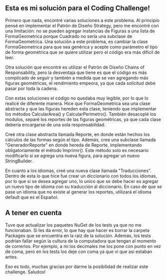 ## Esta es mi solución para el Coding Challenge!

Primero que nada, encontré varias soluciones a este problema. Al principio pensé en implementar el Patrón de Diseño Strategy, pero me encontré con una limitación: no se pueden agregar instancias de Figuras a una lista de FormaGeometrica porque Cuadrado no sería una subclase de FormaGeometrica.
Una solución a este problema, es cambiar la clase FormaGeometrica para que sea genérica y acepte como parámetro el tipo de forma geométrica que se quiere utilizar pero el código era más dificil de leer.

Otra solución que encontré es utilizar el Patrón de Diseño Chains of Responsability, pero la desventaja que tiene es que el código es más complicado de seguir y también a medida que se van agregando más figuras geométricas, el rendimiento empeora, ya que cada solicitud debe pasar por toda la cadena.

Con estas soluciones el código no quedaba muy legible, por lo que lo realicé de diferente manera. Hice que FormaGeometrica sea una clase abstracta y que las figuras hereden esta clase, teniendo que implementar los métodos CalcularArea() y CalcularPerimetro(). También desacoplé los modulos, separé los reportes de las figuras geométricas, ya que cada clase debería encargarse de una sola responsabilidad.

Creé otra clase abstracta llamada Reporte, en donde están hechos los cálculos de las formas según el tipo. Además, cree una subclase llamada "GeneradorReporte" en donde hereda de Reporte, implementando obligatoriamente el método Imprimir(). Este método solo es necesario modificarlo si se agrega una nueva figura, para agregar un nuevo StringBuilder.

En cuanto a los idiomas, creé una nueva clase llamada "Traducciones". Dentro de esta lo que hice fue crear un diccionario con todos los idiomas, por lo que si se desea agregar uno, lo unico que se debe hacer es agregar un nuevo tipo de idioma con su traducción al diccionario. En caso de que se pase un idioma que no existe al generar los reportes, utilizará el idioma default que es el Español.

## A tener en cuenta
Tuve que actualizar los paquetes NuGet de los tests ya que no me funcionaban. Si les da error, lo que hay que hacer es borrar la carpeta Packages que se encuentra en la raíz de la solución.
Además, los tests podrían fallar según la cultura de la computadora que tengan al momento de correrlos. Por ejemplo, a mi los decimales me los pone con punto en vez de coma, pero en los tests los deje con coma ya que ví que así estaban antes.



Eso es todo, muchas gracias por darme la posibilidad de realizar este challenge.
Saludos!
